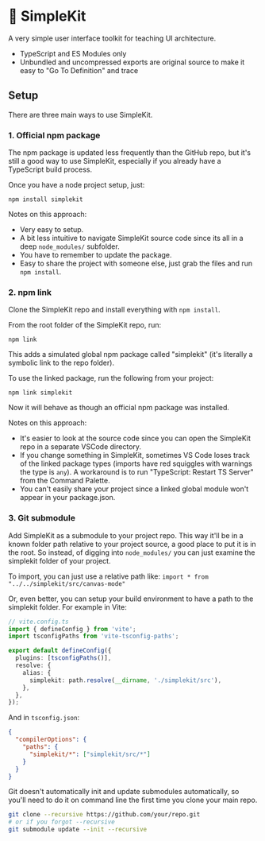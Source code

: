 # 🧰 SimpleKit

A very simple user interface toolkit for teaching UI architecture.

- TypeScript and ES Modules only
- Unbundled and uncompressed exports are original source to make it easy to "Go To Definition" and trace

## Setup

There are three main ways to use SimpleKit.

### 1. Official npm package

The npm package is updated less frequently than the GitHub repo, but it's still a good way to use SimpleKit, especially if you already have a TypeScript build process.

Once you have a node project setup, just:

`npm install simplekit`

Notes on this approach:

- Very easy to setup.
- A bit less intuitive to navigate SimpleKit source code since its all in a deep `node_modules/` subfolder.
- You have to remember to update the package.
- Easy to share the project with someone else, just grab the files and run `npm install`.

### 2. npm link

Clone the SimpleKit repo and install everything with `npm install`.

From the root folder of the SimpleKit repo, run:

`npm link`

This adds a simulated global npm package called "simplekit" (it's literally a symbolic link to the repo folder).

To use the linked package, run the following from your project:

`npm link simplekit`

Now it will behave as though an official npm package was installed.

Notes on this approach:

- It's easier to look at the source code since you can open the SimpleKit repo in a separate VSCode directory.
- If you change something in SimpleKit, sometimes VS Code loses track of the linked package types (imports have red squiggles with warnings the type is `any`). A workaround is to run "TypeScript: Restart TS Server" from the Command Palette.
- You can't easily share your project since a linked global module won't appear in your package.json.

### 3. Git submodule

Add SimpleKit as a submodule to your project repo. This way it'll be in a known folder path relative to your project source, a good place to put it is in the root. So instead, of digging into `node_modules/` you can just examine the simplekit folder of your project.

To import, you can just use a relative path like:
`import * from "../../simplekit/src/canvas-mode"`

Or, even better, you can setup your build environment to have a path to the simplekit folder. For example in Vite:

```ts
// vite.config.ts
import { defineConfig } from 'vite';
import tsconfigPaths from 'vite-tsconfig-paths';

export default defineConfig({
  plugins: [tsconfigPaths()],
  resolve: {
    alias: {
      simplekit: path.resolve(__dirname, './simplekit/src'),
    },
  },
});
```

And in `tsconfig.json`:

```json
{
  "compilerOptions": {
    "paths": {
      "simplekit/*": ["simplekit/src/*"]
    }
  }
}
```

Git doesn't automatically init and update submodules automatically, so you'll need to do it on command line the first time you clone your main repo.

```bash
git clone --recursive https://github.com/your/repo.git
# or if you forgot --recursive
git submodule update --init --recursive
```




